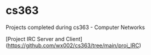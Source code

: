 # cs363

Projects completed during cs363 - Computer Networks

[Project IRC Server and Client] (https://github.com/wx002/cs363/tree/main/proj_IRC)
